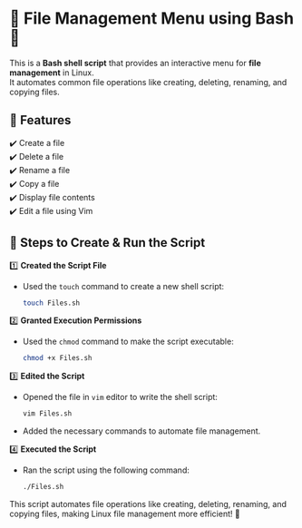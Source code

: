 # 📂 File Management Menu using Bash 🐧

This is a **Bash shell script** that provides an interactive menu for **file management** in Linux.  
It automates common file operations like creating, deleting, renaming, and copying files.

## 🚀 Features  
✔️ Create a file  
✔️ Delete a file  
✔️ Rename a file  
✔️ Copy a file  
✔️ Display file contents  
✔️ Edit a file using Vim  

## 📌 Steps to Create & Run the Script  

1️⃣ **Created the Script File**  
   - Used the `touch` command to create a new shell script:  
     ```bash
     touch Files.sh
     ```
  
2️⃣ **Granted Execution Permissions**  
   - Used the `chmod` command to make the script executable:  
     ```bash
     chmod +x Files.sh
     ```

3️⃣ **Edited the Script**  
   - Opened the file in `vim` editor to write the shell script:  
     ```bash
     vim Files.sh
     ```
   - Added the necessary commands to automate file management.

4️⃣ **Executed the Script**  
   - Ran the script using the following command:  
     ```bash
     ./Files.sh
     ```

This script automates file operations like creating, deleting, renaming, and copying files, making Linux file management more efficient! 🚀  

